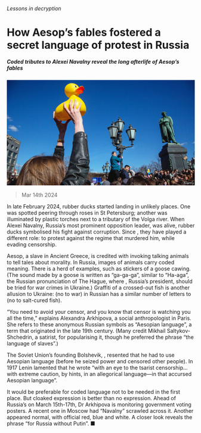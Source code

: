 ###### Lessons in decryption

# How Aesop’s fables fostered a secret language of protest in Russia 

##### Coded tributes to Alexei Navalny reveal the long afterlife of Aesop’s fables 

![image](images/20240316_CUP002.jpg) 

> Mar 14th 2024 

In late February 2024, rubber ducks started landing in unlikely places. One was spotted peering through roses in St Petersburg; another was illuminated by plastic torches next to a tributary of the Volga river. When Alexei Navalny, Russia’s most prominent opposition leader, was alive, rubber ducks symbolised his fight against corruption. Since , they have played a different role: to protest against the regime that murdered him, while evading censorship.

Aesop, a slave in Ancient Greece, is credited with invoking talking animals to tell tales about morality. In Russia, images of animals carry coded meaning. There is a herd of examples, such as stickers of a goose cawing. (The sound made by a goose is written as “ga-ga-ga”, similar to “Ha-aga”, the Russian pronunciation of The Hague, where , Russia’s president, should be tried for war crimes in Ukraine.) Graffiti of a crossed-out fish is another allusion to Ukraine:  (no to war) in Russian has a similar number of letters to  (no to salt-cured fish).

“You need to avoid your censor, and you know that censor is watching you all the time,” explains Alexandra Arkhipova, a social anthropologist in Paris. She refers to these anonymous Russian symbols as “Aesopian language”, a term that originated in the late 19th century. (Many credit Mikhail Saltykov-Shchedrin, a satirist, for popularising it, though he preferred the phrase “the language of slaves”.)

The Soviet Union’s founding Bolshevik, , resented that he had to use Aesopian language (before he seized power and censored other people). In 1917 Lenin lamented that he wrote “with an eye to the tsarist censorship…with extreme caution, by hints, in an allegorical language—in that accursed Aesopian language”. 

It would be preferable for coded language not to be needed in the first place. But cloaked expression is better than no expression. Ahead of Russia’s  on March 15th-17th, Dr Arkhipova is monitoring government voting posters. A recent one in Moscow had “Navalny” scrawled across it. Another appeared normal, with official red, blue and white. A closer look reveals the phrase “for Russia without Putin”. ■


